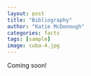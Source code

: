 ```yaml
---
layout: post
title: "Bibliography"
author: "Katie McDonough"
categories: facts
tags: [sample]
image: cuba-4.jpg
---
```


Coming soon!
